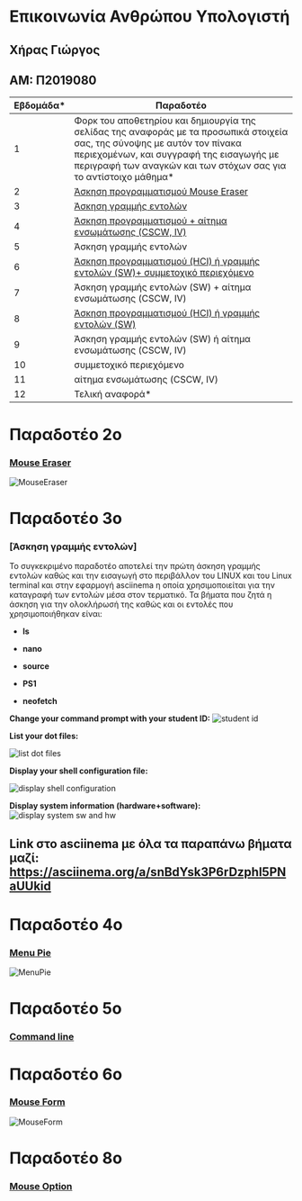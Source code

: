 # Επικοινωνία Ανθρώπου Υπολογιστή
## Χήρας Γιώργος
## ΑΜ: Π2019080
| Εβδομάδα* | Παραδοτέο |
| --- | --- |
| 1 | Φορκ του αποθετηρίου και δημιουργία της σελίδας της αναφοράς με τα προσωπικά στοιχεία σας, της σύνοψης με αυτόν τον πίνακα περιεχομένων, και συγγραφή της εισαγωγής με περιγραφή των αναγκών και των στόχων σας για το αντίστοιχο μάθημα* |
| 2 | [Άσκηση προγραμματισμού Mouse Eraser](#Mouse-Eraser)|
| 3 | [Άσκηση γραμμής εντολών](#Άσκηση-γραμμής-εντολών) |
| 4 | [Άσκηση προγραμματισμού + αίτημα ενσωμάτωσης (CSCW, IV)](#Menu-Pie) |
| 5 | Άσκηση γραμμής εντολών |
| 6 | [Άσκηση προγραμματισμού (HCI) ή γραμμής εντολών (SW)+ συμμετοχικό περιεχόμενο](#Mouse-Form) |
| 7 | Άσκηση γραμμής εντολών (SW) + αίτημα ενσωμάτωσης (CSCW, IV) |
| 8 | [Άσκηση προγραμματισμού (HCI) ή γραμμής εντολών (SW)](#Mouse-Option) |
| 9 | Άσκηση γραμμής εντολών (SW) ή αίτημα ενσωμάτωσης (CSCW, IV) |
| 10 | συμμετοχικό περιεχόμενο |
| 11 | αίτημα ενσωμάτωσης (CSCW, IV) |
| 12 | Τελική αναφορά* |

# Παραδοτέο 2ο
### [Mouse Eraser](https://github.com/GiorgosChiras/site/blob/master/_remix/mouse-eraser.md)
![MouseEraser](https://user-images.githubusercontent.com/72515787/100358989-9b15df80-2fff-11eb-88be-03eccd8cf246.gif)

# Παραδοτέο 3ο
### [Άσκηση γραμμής εντολών]
  Το συγκεκριμένο παραδοτέο αποτελεί την πρώτη άσκηση γραμμής εντολών καθώς και την εισαγωγή στο περιβάλλον του LINUX και του Linux terminal και στην εφαρμογή asciinema η οποία χρησιμοποιείται για την καταγραφή των εντολών μέσα στον τερματικό. Τα βήματα που ζητά η άσκηση για την ολοκλήρωσή της καθώς και οι εντολές που χρησιμοποιήθηκαν είναι:
  
* **ls**

* **nano**

* **source**

* **PS1**

* **neofetch**
  
**Change your command prompt with your student ID:**
![student id](https://user-images.githubusercontent.com/72515787/100363701-cb607c80-3005-11eb-8b99-3cd0c05986a4.gif)

**List your dot files:**

![list dot files](https://user-images.githubusercontent.com/72515787/100363780-e206d380-3005-11eb-91e8-f3cad8779b9c.gif)

**Display your shell configuration file:**

![display shell configuration](https://user-images.githubusercontent.com/72515787/100363809-eb903b80-3005-11eb-85fa-2491c5ccca78.gif)

**Display system information (hardware+software):**
![display system sw and hw](https://user-images.githubusercontent.com/72515787/100363826-f2b74980-3005-11eb-98f1-fc638b128915.gif)

## Link στο asciinema με όλα τα παραπάνω βήματα μαζί: https://asciinema.org/a/snBdYsk3P6rDzphl5PNaUUkid

# Παραδοτέο 4ο
### [Menu Pie](https://github.com/GiorgosChiras/site/blob/master/_remix/menu-pie.md)
![MenuPie](https://user-images.githubusercontent.com/72515787/100359178-e03a1180-2fff-11eb-87c3-38b0723a1064.gif)

# Παραδοτέο 5ο
### [Command line](https://asciinema.org/a/QrBPNjDfZPIzam9veDe81S9iJ)

# Παραδοτέο 6ο
### [Mouse Form](https://github.com/GiorgosChiras/site/blob/master/_remix/mouse-form.md)
![MouseForm](https://user-images.githubusercontent.com/72515787/100359304-06f84800-3000-11eb-86be-484b20bf01aa.gif)

# Παραδοτέο 8ο
### [Mouse Option](https://github.com/GiorgosChiras/site/blob/master/_remix/mouse-option.md)
